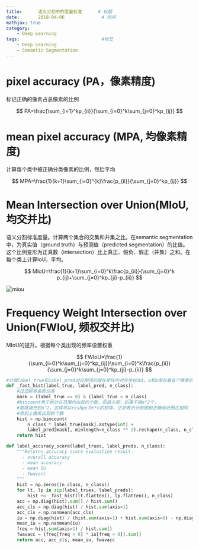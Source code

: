 ```yaml
---
title:      语义分割中的度量标准      # 标题 
date:       2018-04-06              # 时间
mathjax: true 
category: 
    - Deep Learning
tags:                               #标签
    - Deep Learning
    - Semantic Segmentation
---
```


# pixel accuracy (PA，像素精度)

标记正确的像素占总像素的比例

$$
PA=\frac{\sum_{i=1}^kp_{ii}}{\sum_{i=0}^k\sum_{j=0}^kp_{ij}}
$$

# mean pixel accuracy (MPA, 均像素精度)

计算每个类中被正确分类像素的比例，然后平均

$$
MPA=\frac{1}{k+1}\sum_{i=0}^{k}\frac{p_{ii}}{\sum_{j=0}^kp_{ij}}
$$

# Mean Intersection over Union(MIoU, 均交并比)

语义分割标准度量。计算两个集合的交集和并集之比。在semantic segmentation中，为真实值（ground truth）与预测值（predicted segmentation）的比值。这个比例变形为正真数（intersection）比上真正、假负、假正（并集）之和。在每个类上计算IoU，平均。

$$
MIoU=\frac{1}{k+1}\sum_{i=0}^k\frac{p_{ii}}{\sum_{j=0}^k p_{ij}+\sum_{j=0}^kp_{ji}-p_{ii}}
$$

![miou](https://tuchuang-1259359185.cos.ap-chengdu.myqcloud.com/_asserts/%E8%AF%AD%E4%B9%89%E5%88%86%E5%89%B2%E5%BA%A6%E9%87%8F/1.jpg)

# Frequency Weight Intersection over Union(FWIoU, 频权交并比)

MIoU的提升。根据每个类出现的频率设置权重

$$
FWIoU=\frac{1}{\sum_{i=0}^k\sum_{j=0}^kp_{ij}}\sum_{i=0}^k\frac{p_{ii}}{\sum_{j=0}^k\sum_{j=0}^kp_{ji}-p_{ii}}
$$

```python
#计算label_true和label_pred对应相同的就在矩阵中对应坐标加1。a和b保存着各个像素的分的类别
def _fast_hist(label_true, label_pred, n_class):
    #过滤掉多余的分类
    mask = (label_true >= 0) & (label_true < n_class)
    #bincount用于统计在范围内出现的个数，即直方图，如果不够n^2个，
    #那就填充到n^2，这样可以reshpe为n*n的矩阵，正好表示分割图和正确标记图在相同
    #类别上像素出现的个数
    hist = np.bincount(
        n_class * label_true[mask].astype(int) +
        label_pred[mask], minlength=n_class ** 2).reshape(n_class, n_class)
    return hist

def label_accuracy_score(label_trues, label_preds, n_class):
    """Returns accuracy score evaluation result.
      - overall accuracy
      - mean accuracy
      - mean IU
      - fwavacc
    """
    hist = np.zeros((n_class, n_class))
    for lt, lp in zip(label_trues, label_preds):
        hist += _fast_hist(lt.flatten(), lp.flatten(), n_class)
    acc = np.diag(hist).sum() / hist.sum()
    acc_cls = np.diag(hist) / hist.sum(axis=1)
    acc_cls = np.nanmean(acc_cls)
    iu = np.diag(hist) / (hist.sum(axis=1) + hist.sum(axis=0) - np.diag(hist))
    mean_iu = np.nanmean(iu)
    freq = hist.sum(axis=1) / hist.sum()
    fwavacc = (freq[freq > 0] * iu[freq > 0]).sum()
    return acc, acc_cls, mean_iu, fwavacc

```